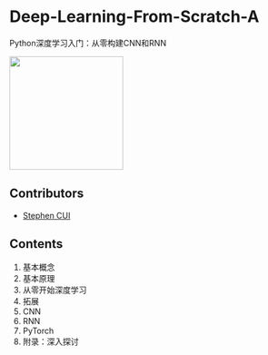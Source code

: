 # Deep-Learning-From-Scratch-A

Python深度学习入门：从零构建CNN和RNN

<a href="https://www.oreilly.com/library/view/python-cnnrnn/9787115555649/"><img src="https://learning.oreilly.com/library/cover/9787115555649/250w/" height='200px'></a>

## Contributors

- [Stephen CUI](https://github.com/JPL-JUNO)

## Contents

1. 基本概念
2. 基本原理
3. 从零开始深度学习
4. 拓展
5. CNN
6. RNN
7. PyTorch
8. 附录：深入探讨
